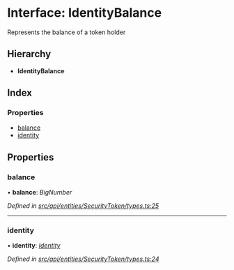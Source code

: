 # Interface: IdentityBalance

Represents the balance of a token holder

## Hierarchy

* **IdentityBalance**

## Index

### Properties

* [balance](identitybalance.md#balance)
* [identity](identitybalance.md#identity)

## Properties

###  balance

• **balance**: *BigNumber*

*Defined in [src/api/entities/SecurityToken/types.ts:25](https://github.com/PolymathNetwork/polymesh-sdk/blob/44d12f59/src/api/entities/SecurityToken/types.ts#L25)*

___

###  identity

• **identity**: *[Identity](../classes/identity.md)*

*Defined in [src/api/entities/SecurityToken/types.ts:24](https://github.com/PolymathNetwork/polymesh-sdk/blob/44d12f59/src/api/entities/SecurityToken/types.ts#L24)*
